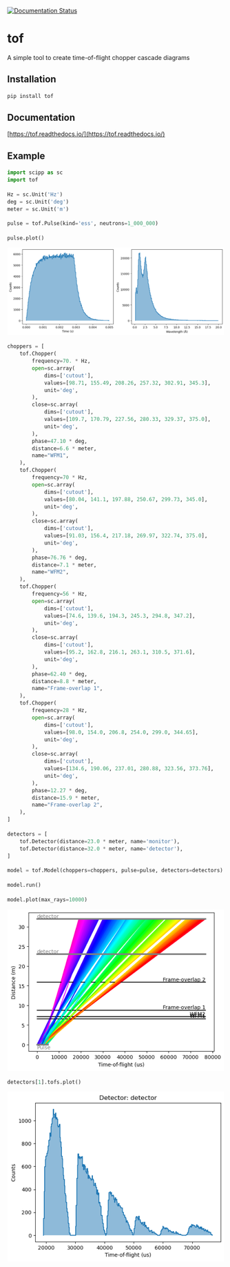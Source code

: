 [![Documentation Status](https://readthedocs.org/projects/tof/badge/?version=latest)](https://tof.readthedocs.io/en/latest/?badge=latest)

# tof

A simple tool to create time-of-flight chopper cascade diagrams

## Installation

```sh
pip install tof
```

## Documentation

[https://tof.readthedocs.io/](https://tof.readthedocs.io/)

## Example

```Python
import scipp as sc
import tof

Hz = sc.Unit('Hz')
deg = sc.Unit('deg')
meter = sc.Unit('m')

pulse = tof.Pulse(kind='ess', neutrons=1_000_000)

pulse.plot()
```

![pulse](docs/_static/pulse.png)

```Python
choppers = [
    tof.Chopper(
        frequency=70. * Hz,
        open=sc.array(
            dims=['cutout'],
            values=[98.71, 155.49, 208.26, 257.32, 302.91, 345.3],
            unit='deg',
        ),
        close=sc.array(
            dims=['cutout'],
            values=[109.7, 170.79, 227.56, 280.33, 329.37, 375.0],
            unit='deg',
        ),
        phase=47.10 * deg,
        distance=6.6 * meter,
        name="WFM1",
    ),
    tof.Chopper(
        frequency=70 * Hz,
        open=sc.array(
            dims=['cutout'],
            values=[80.04, 141.1, 197.88, 250.67, 299.73, 345.0],
            unit='deg',
        ),
        close=sc.array(
            dims=['cutout'],
            values=[91.03, 156.4, 217.18, 269.97, 322.74, 375.0],
            unit='deg',
        ),
        phase=76.76 * deg,
        distance=7.1 * meter,
        name="WFM2",
    ),
    tof.Chopper(
        frequency=56 * Hz,
        open=sc.array(
            dims=['cutout'],
            values=[74.6, 139.6, 194.3, 245.3, 294.8, 347.2],
            unit='deg',
        ),
        close=sc.array(
            dims=['cutout'],
            values=[95.2, 162.8, 216.1, 263.1, 310.5, 371.6],
            unit='deg',
        ),
        phase=62.40 * deg,
        distance=8.8 * meter,
        name="Frame-overlap 1",
    ),
    tof.Chopper(
        frequency=28 * Hz,
        open=sc.array(
            dims=['cutout'],
            values=[98.0, 154.0, 206.8, 254.0, 299.0, 344.65],
            unit='deg',
        ),
        close=sc.array(
            dims=['cutout'],
            values=[134.6, 190.06, 237.01, 280.88, 323.56, 373.76],
            unit='deg',
        ),
        phase=12.27 * deg,
        distance=15.9 * meter,
        name="Frame-overlap 2",
    ),
]

detectors = [
    tof.Detector(distance=23.0 * meter, name='monitor'),
    tof.Detector(distance=32.0 * meter, name='detector'),
]

model = tof.Model(choppers=choppers, pulse=pulse, detectors=detectors)

model.run()

model.plot(max_rays=10000)
```

![model](docs/_static/model.png)

```Python
detectors[1].tofs.plot()
```

![detector](docs/_static/detector.png)
